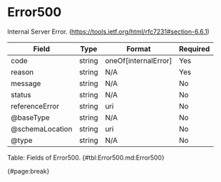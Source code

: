 <!--
    ATTENTION: This file was generated via gradle!
               Do NOT manually edit this file! Any such changes will be overwritten!
-->

# Error500

Internal Server Error.
(https://tools.ietf.org/html/rfc7231#section-6.6.1)

| Field | Type | Format | Required |
| ------- | ------- | ------- | --- |
| code | string | oneOf[internalError] | Yes |
| reason | string | N/A | Yes |
| message | string | N/A | No |
| status | string | N/A | No |
| referenceError | string | uri | No |
| @baseType | string | N/A | No |
| @schemaLocation | string | uri | No |
| @type | string | N/A | No |

Table: Fields of Error500. {#tbl:Error500.md:Error500}

{#page:break}
